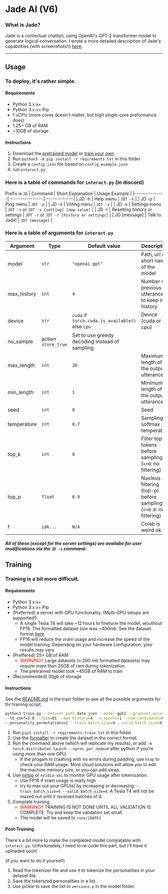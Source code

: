 # Jade AI (V6)
### What is Jade? 
Jade is a contextual chatbot, using OpenAI's GPT-2 transformer model to generate logical conversation. I wrote a more detailed description of Jade's capabilities (with screenshots!!) [here](https://dev.to/jef1056/jade-ai-549i).

----------------------------
## Usage
### To deploy, it's rather simple.
#### Requirements
- Python 3.x.x+
- Python 3.x.x+ Pip
- 1 vCPU (more cores doesn't matter, but high single-core preformance does)
- 1.25+ GB of RAM
- ~10GB of storage
#### Instructions
1. Download the [pretrained model](haha-i-havent-uploaded-it-yet) or [train your own](#train)
2. Run `python3 -m pip install -r reqirements.txt` in this folder
3. Create a `config.json` file based on `config_example.json`
4. run `interact.py`

### Here is a table of commands for `interact.py` (in discord)
Prefix is `JD`
|    Command    |   Short Explanation  | Usage Example |
|---------------|:----------------:|:-------------:|
| JD -h |  Help menu | `JDT -h` |
| JD -p | Ping menu | `JDT -p` |
| JD -v |  Voting menu | `JDT -v` |
| JD -s | Settings menu | `JDT -s` or `JDT -s [setting] [new value]` |
| JD -r | Resetting history or settings | `JDT -r` or `JDT -r [history or settings]` |
| JD [message] | Talk to Jade! | `JDT [message]` |

### Here is a table of arguments for `interact.py`
Argument | Type | Default value | Description
---------|------|---------------|------------
model | `str` | `"openai-gpt"` | Path, url or short name of the model
max_history | `int` | `4` | Number of previous utterances to keep in history
device | `str` | `cuda` if `torch.cuda.is_available()` else `cpu` | Device (cuda or cpu)
no_sample | action `store_true` | Set to use greedy decoding instead of sampling
max_length | `int` | `20` | Maximum length of the output utterances
min_length | `int` | `1` | Minimum length of the output utterances
seed | `int` | `0` | Seed
temperature | `int` | `0.7` | Sampling softmax temperature
top_k | `int` | `0` | Filter top-k tokens before sampling (`<=0`: no filtering)
top_p | `float` | `0.9` | Nucleus filtering (top-p) before sampling (`<=0.0`: no filtering)
f | `idk...` | `N/A` | Colab is weird ok

##### All of these (except for the server settings) are availabe for user modifications via the `JD -s`  command.
<a name="train"></a>

## Training
### Training is a bit more difficult.
#### Requirements

- Python 3.x.x+
- Python 3.x.x+ Pip
- (Preferred) a server with GPU functionality. (Multi-GPU setups are supported!)
  - A single Tesla T4 will take ~12 hours to finetune the model, wouthout FP16. The formatted dataset size was ~400mb. See the dataset format [here](train/formatting/example_data.json)
  - FP16 will reduce the vram usage and increase the speed of the model training. Depending on your hardware configuration, your results may vary.
- (Preffered) 25+ GB of RAM
  - <span style="color:red">WARNING!!</span> Large datasets (> 200 mb formatted datasets) may require mare than 25GB of ram during tokenization.
  - The pretrained model took ~45GB of RAM to train
- (Recommended) 30gb of storage

#### Instructions
See the [README.md](train/README.md) in the train folder to see all the possible arguments for thr training script.

```bash
python3 train.py --dataset_path data.json --model gpt2 --gradient_accumulation_steps=4 \
--lm_coef=2.0 --fp16=O1 --max_history=4 --n_epochs=1 --num_candidates=0 \
--personality_permutations=2 --train_batch_size=4 --valid_batch_size=4
```

1. Run `pip3 install -r reqirements-train.txt` in this folder
2. Use the [formatter](train/formatting/README.md) to create the dataset in the correct format.
3. Run the command above (which will replicate my results), or add `-m torch.distributed.launch --nproc_per_node=8` after python if you're using more than one GPU.
   - If the progam is crashing with no errors during padding, use `htop` to check your RAM usage. Most cloud solutions will allow you to edit the machine memory size, or you can add swap.
4. Use [nvtop](https://github.com/Syllo/nvtop) or `nvidia-smi` to monitor GPU usage after tokenization.
   - Use FP16 if vram usage is really high
   - try to max out your GPU(s) by increasing or decreasing `--train_batch_size=4 --valid_batch_size=4`. A Tesla T4 will not be maxed out until it receives batches of 4.
5. Complete training.
   - <span style="color:red">WARNING!!</span> TRAINING IS NOT DONE UNTIL ALL VALIDATION IS COMPLETE. Try and keep the validation set small.
   - The model will be saved to `runs/[DATE]`

#### Post-Training
There's a bit more to make the completed model compatable with `interact.py`.
Unfortunately, I need to re-code this part, but I'll have it uploaded soon!

(if you want to do it yourself)
1. Read the tokenizer file and use it to tokenize the personalities in your detaset file.
2. Save the tokenized personalities in a list.
3. Use pickle to save the list to `versions.p` in the model folder.
